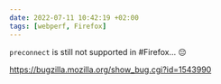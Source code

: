 ```yaml
---
date: 2022-07-11 10:42:19 +02:00
tags: [webperf, Firefox]
---
```


`preconnect` is still not supported in #Firefox… 😔

https://bugzilla.mozilla.org/show_bug.cgi?id=1543990
